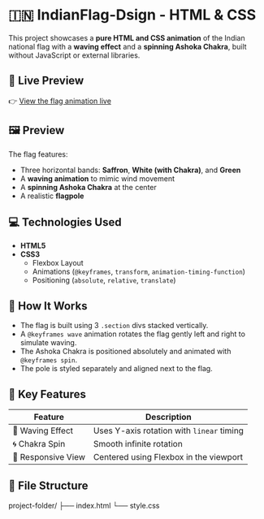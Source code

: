 # 🇮🇳 IndianFlag-Dsign - HTML & CSS

This project showcases a **pure HTML and CSS animation** of the Indian national flag with a **waving effect** and a **spinning Ashoka Chakra**, built without JavaScript or external libraries.

## 🔗 Live Preview

👉 [View the flag animation live](https://indianflag-design.netlify.app/)

## 🖼️ Preview

The flag features:
- Three horizontal bands: **Saffron**, **White (with Chakra)**, and **Green**
- A **waving animation** to mimic wind movement
- A **spinning Ashoka Chakra** at the center
- A realistic **flagpole**

## 💻 Technologies Used

- **HTML5**
- **CSS3**
  - Flexbox Layout
  - Animations (`@keyframes`, `transform`, `animation-timing-function`)
  - Positioning (`absolute`, `relative`, `translate`)

## 🚀 How It Works

- The flag is built using 3 `.section` divs stacked vertically.
- A `@keyframes wave` animation rotates the flag gently left and right to simulate waving.
- The Ashoka Chakra is positioned absolutely and animated with `@keyframes spin`.
- The pole is styled separately and aligned next to the flag.

## 🎯 Key Features

| Feature            | Description                        |
|--------------------|------------------------------------|
| 🎏 Waving Effect    | Uses Y-axis rotation with `linear` timing |
| 🌀 Chakra Spin      | Smooth infinite rotation           |
| 📱 Responsive View | Centered using Flexbox in the viewport |

## 📁 File Structure

project-folder/
├── index.html
└── style.css


